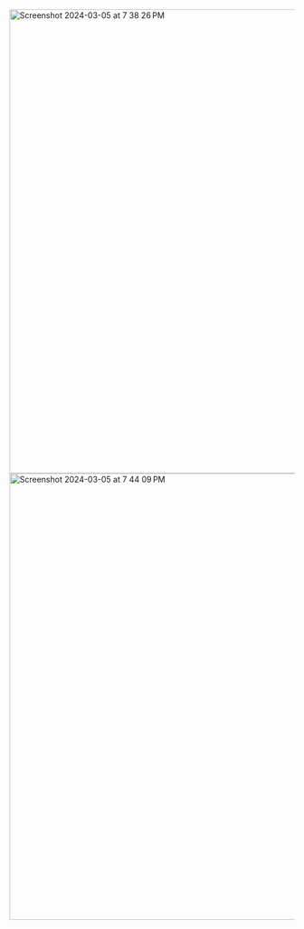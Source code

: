 <img width="820" alt="Screenshot 2024-03-05 at 7 38 26 PM" src="https://github.com/seaheegood/spring-basic/assets/44708514/eb59e796-0078-452d-9f0a-a962b2f8a3b7">
<img width="789" alt="Screenshot 2024-03-05 at 7 44 09 PM" src="https://github.com/seaheegood/spring-basic/assets/44708514/7bba112c-f8b4-486d-bffe-dd63ae2c0ece">
